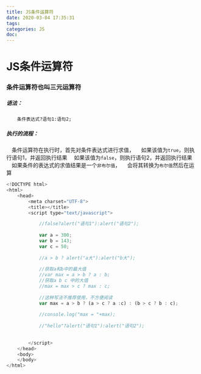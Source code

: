 ```yaml
---
title: JS条件运算符
date: 2020-03-04 17:35:31
tags:
categories: JS
doc:
---
```


# JS条件运算符

###  条件运算符也叫三元运算符

#####  语法：

&emsp;&emsp;`条件表达式?语句1:语句2;`

##### 执行的流程：

&emsp;条件运算符在执行时，首先对条件表达式进行求值，
&emsp;如果该值为`true`，则执行语句1，并返回执行结果
&emsp;如果该值为`false`，则执行语句2，并返回执行结果
&emsp;如果条件的表达式的求值结果是一个`非布尔值`，
&emsp;会将其转换为`布尔值`然后在运算

```js
<!DOCTYPE html>
<html>
	<head>
		<meta charset="UTF-8">
		<title></title>
		<script type="text/javascript">

			//false?alert("语句1"):alert("语句2");
			
			var a = 300;
			var b = 143;
			var c = 50;
			
			//a > b ? alert("a大"):alert("b大");
			
			//获取a和b中的最大值
			//var max = a > b ? a : b;
			//获取a b c 中的大值
			//max = max > c ? max : c;
			
			//这种写法不推荐使用，不方便阅读
			var max = a > b ? (a > c ? a :c) : (b > c ? b : c);
			
			//console.log("max = "+max);
			
			//"hello"?alert("语句1"):alert("语句2");
			
			
		</script>
	</head>
	<body>
	</body>
</html>

```

